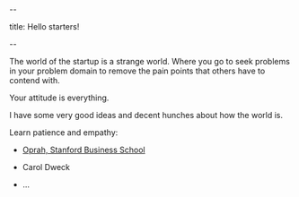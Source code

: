 --

title: Hello starters!

--

The world of the startup is a strange world. Where you go to seek problems in
your problem domain to remove the pain points that others have to contend with.

Your attitude is everything.

I have some very good ideas and decent hunches about how the world is.

Learn patience and empathy:

- [Oprah, Stanford Business School](https://youtu.be/6DlrqeWrczs?t=3297)

- Carol Dweck

- ...


